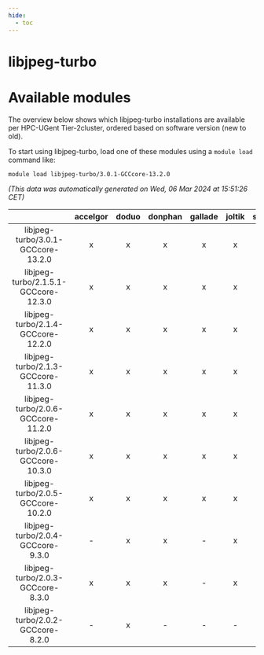 ```yaml
---
hide:
  - toc
---
```


libjpeg-turbo
=============

# Available modules


The overview below shows which libjpeg-turbo installations are available per HPC-UGent Tier-2cluster, ordered based on software version (new to old).

To start using libjpeg-turbo, load one of these modules using a `module load` command like:

```shell
module load libjpeg-turbo/3.0.1-GCCcore-13.2.0
```

*(This data was automatically generated on Wed, 06 Mar 2024 at 15:51:26 CET)*  

| |accelgor|doduo|donphan|gallade|joltik|skitty|
| :---: | :---: | :---: | :---: | :---: | :---: | :---: |
|libjpeg-turbo/3.0.1-GCCcore-13.2.0|x|x|x|x|x|x|
|libjpeg-turbo/2.1.5.1-GCCcore-12.3.0|x|x|x|x|x|x|
|libjpeg-turbo/2.1.4-GCCcore-12.2.0|x|x|x|x|x|x|
|libjpeg-turbo/2.1.3-GCCcore-11.3.0|x|x|x|x|x|x|
|libjpeg-turbo/2.0.6-GCCcore-11.2.0|x|x|x|x|x|x|
|libjpeg-turbo/2.0.6-GCCcore-10.3.0|x|x|x|x|x|x|
|libjpeg-turbo/2.0.5-GCCcore-10.2.0|x|x|x|x|x|x|
|libjpeg-turbo/2.0.4-GCCcore-9.3.0|-|x|x|-|x|x|
|libjpeg-turbo/2.0.3-GCCcore-8.3.0|x|x|x|-|x|x|
|libjpeg-turbo/2.0.2-GCCcore-8.2.0|-|x|-|-|-|-|
